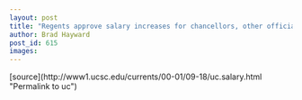 ```yaml
---
layout: post
title: "Regents approve salary increases for chancellors, other officials"
author: Brad Hayward
post_id: 615
images:
---
```


<p>

</p>
[source](http://www1.ucsc.edu/currents/00-01/09-18/uc.salary.html "Permalink to uc")
